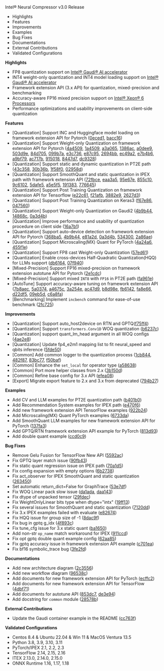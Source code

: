 Intel® Neural Compressor v3.0 Release

- Highlights
- Features
- Improvements
- Examples
- Bug Fixes
- Documentations
- External Contributions
- Validated Configurations

**Highlights**
 - FP8 quantization support on [Intel® Gaudi® AI accelerator](https://habana.ai/products/gaudi2/) 
 - INT4 weight-only quantization and INT4 model loading support on [Intel® Gaudi® AI accelerator](https://habana.ai/products/gaudi2/) 
 - Framework extension API (3.x API) for quantization, mixed-precision and benchmarking  
 - Accuracy-aware FP16 mixed precision support on [Intel® Xeon® 6 Processors](https://www.intel.com/content/www/us/en/products/details/processors/xeon.html)    
 - Performance optimizations and usability improvements on client-side quantization    

**Features**
 - [Quantization] Support INC and Huggingface model loading on framework extension API for Pytorch ([0eced1](https://github.com/intel/neural-compressor/commit/0eced1478c6796a5e2dcb254a65bbc96af4d1b8b), [bacc16](https://github.com/intel/neural-compressor/commit/bacc164df2c2080cb6b1a6250f745824bbca5a7b))
 - [Quantization] Support Weight-only Quantization on framework extension API for Pytorch ([4a4509](https://github.com/intel/neural-compressor/commit/4a45093c1418f34da2660a54052a2ff5c2b4edff), [1a4509](https://github.com/intel/neural-compressor/commit/1a4509060714559bdbc60524012997900c464d02), [a3a065](https://github.com/intel/neural-compressor/commit/a3a06508fa951f9b9dcd3786214f546c796c32e7), [1386ac](https://github.com/intel/neural-compressor/commit/1386ac5ec7be40608dfac082d2275307b8e4d14e), [a0dee9](https://github.com/intel/neural-compressor/commit/a0dee94dab0920ba30de049e871b19a72ddb8996), [503d9e](https://github.com/intel/neural-compressor/commit/503d9ef4136023f1952e397a2ab0f7f476040901), [84d705](https://github.com/intel/neural-compressor/commit/84d7055b3998724aecd7ca7e43ea653d0d0f4612), [099b7a](https://github.com/intel/neural-compressor/commit/099b7a4446d9c21af2066518ccc87ecaa717e08e), [e3c736](https://github.com/intel/neural-compressor/commit/e3c736fd910690faf08bf4609cc3b65529d79252), [e87c95](https://github.com/intel/neural-compressor/commit/e87c95f25d3fe0e286e832857974ce36d43b2f96), [2694bb](https://github.com/intel/neural-compressor/commit/2694bbf81622a936f5ef3c271901dea097af2474), [ec49a2](https://github.com/intel/neural-compressor/commit/ec49a29cafa92593d82635562ec200741fd4083c), [e7b4b6](https://github.com/intel/neural-compressor/commit/e7b4b648665df4d016d170cdf2f3f69e6f9c185f), [a9bf79](https://github.com/intel/neural-compressor/commit/a9bf79c63fbcd970cccc00d1db85e424fe286b27), [ac717b](https://github.com/intel/neural-compressor/commit/ac717bc4b6a1a1e82db218d7648121f157814fad), [915018](https://github.com/intel/neural-compressor/commit/9150181bb2ab71201fbdb052fbcaa2aba18a090a), [8447d7](https://github.com/intel/neural-compressor/commit/8447d7097fa33231b8a6e4a9e26e526d191787de), [dc9328](https://github.com/intel/neural-compressor/commit/dc9328c09b243d7df3bccc0a35a8a12feaabb40a))
 - [Quantization] Support static and dynamic quantization in PT2E path ([43c358](https://github.com/intel/neural-compressor/commit/43c3580bdb1c6765bb4902fe721da629518acc74), [30b36b](https://github.com/intel/neural-compressor/commit/30b36b83a195c6ea350692c7ac0bfec1b52ee419), [1f58f0](https://github.com/intel/neural-compressor/commit/1f58f024d812b6c1f7f3430b62e61051599cd1b2), [02958d](https://github.com/intel/neural-compressor/commit/02958dd4a81251be26980a712cbb258d55edba67))
 - [Quantization] Support SmoothQuant and static quantization in IPEX path with framework extension API ([72fbce](https://github.com/intel/neural-compressor/commit/72fbce4b34f29c2b6fe0d41a76c4d65edb08719a), [eaa3a5](https://github.com/intel/neural-compressor/commit/eaa3a580c8a9f27268d3c27e551054dd5053f01c), [95e67e](https://github.com/intel/neural-compressor/commit/95e67eac624285d304487b654330d660b169cfb1), [855c10](https://github.com/intel/neural-compressor/commit/855c10ca37d01bd371a4b9dcd953ce735f9bdea6), [9c6102](https://github.com/intel/neural-compressor/commit/9c6102b351c45394357e0163470e0e997cb99d0e), [5dafe5](https://github.com/intel/neural-compressor/commit/5dafe5fd6584ca695f05b61c3dd84c2923c83cbd), [a5e5f5](https://github.com/intel/neural-compressor/commit/a5e5f5f64855b85e2a374c8b808b317448318113), [191383](https://github.com/intel/neural-compressor/commit/191383ebd95c1fbb77e626887ca6d808a454543c), [776645](https://github.com/intel/neural-compressor/commit/7766454d9a984257016ddad5d3a61de648f0bd35))
 - [Quantization] Support Post Training Quantization on framework extension API for Tensorflow ([e22c61](https://github.com/intel/neural-compressor/commit/e22c61ede2942f7f1ba1cf9e480491371184bb32), [f21afb](https://github.com/intel/neural-compressor/commit/f21afbbdd18cd61627fc02e5b22ca242402bcfbf), [3882e9](https://github.com/intel/neural-compressor/commit/3882e9cc4b356a081843455f3244d7f0e013f888), [2627d3](https://github.com/intel/neural-compressor/commit/2627d33b9ff900697184972575969ecc55da8923))
 - [Quantization] Support Post Training Quantization on Keras3 ([f67e86](https://github.com/intel/neural-compressor/commit/f67e8613c409563f016c77e05a1acb969790cfc6), [047560](https://github.com/intel/neural-compressor/commit/047560fcf6a2e5812d33e579e047a3c8767e4a9a))
 - [Quantization] Support Weight-only Quantization on Gaudi2 ([4b9b44](https://github.com/intel/neural-compressor/commit/4b9b447aa0872a8edc26fd59a349c195cf208a97), [14868c](https://github.com/intel/neural-compressor/commit/14868c0900a1f91fe39f138c67156ad66c16b20f), [0a3d4b](https://github.com/intel/neural-compressor/commit/0a3d4bd43f69c29e2f8a3b07ac13036e41c6579c))
 - [Quantization] Improve performance and usability of quantization procedure on client side ([16a7b1](https://github.com/intel/neural-compressor/commit/16a7b11508c008d4d4180a0fe0e31c75b8e5d662))
 - [Quantization] Support auto-device detection on framework extension API for Pytorch ([368ba5](https://github.com/intel/neural-compressor/commit/368ba5293ab2936c685d67db6f8423a27a62f7e1), [4b9b44](https://github.com/intel/neural-compressor/commit/4b9b447aa0872a8edc26fd59a349c195cf208a97), [e81a2d](https://github.com/intel/neural-compressor/commit/e81a2dd901dd1b93291555722c6d96901940be06), [0a3d4b](https://github.com/intel/neural-compressor/commit/0a3d4bd43f69c29e2f8a3b07ac13036e41c6579c), [534300](https://github.com/intel/neural-compressor/commit/53430092e7f9b46ed78afccb4b9610c9032bf57f), [2a86ae](https://github.com/intel/neural-compressor/commit/2a86aeafc754ca3b7495138381efb8faa9397fdf))
 - [Quantization] Support Microscaling(MX) Quant for PyTorch ([4a24a6](https://github.com/intel/neural-compressor/commit/4a24a6a39218a3d186900a72a7e2e96ad539f4f4), [455f1e](https://github.com/intel/neural-compressor/commit/455f1e1f0f0284e87b46d257b6d126ca76fe1748))
 - [Quantization] Support FP8 cast Weight-only Quantization ([57ed61](https://github.com/intel/neural-compressor/commit/57ed6138453246141a2128b600588df0b4d5d440))
 - [Quantization] Enable cross-devices Half-Quadratic Quantization(HQQ) for LLMs support ([db6164](https://github.com/intel/neural-compressor/commit/db6164a25da5bf8ef8a7ba082a25d7bb4565b656), [07f940](https://github.com/intel/neural-compressor/commit/07f940c7f00ab0a5f6b3d7d9cb6b934e69e44a98))
 - [Mixed-Precision] Support FP16 mixed-precision on framework extension autotune API for Pytorch ([2e1cdc](https://github.com/intel/neural-compressor/commit/2e1cdc5be61458be186d0e6f2035b4287b223cf3))
 - [Mixed-Precision] Support mixed `INT8` with `FP16` in PT2E path ([fa961e](https://github.com/intel/neural-compressor/commit/fa961e1d0bbe371182d6da6d210d0b6a7693cce2))
 - [AutoTune] Support accuracy-aware tuning on framework extension API ([7b8aec](https://github.com/intel/neural-compressor/commit/7b8aec00d0c09bd499076457b68903229e09b803), [5a0374](https://github.com/intel/neural-compressor/commit/5a0374e7db23cac209af78f1ace9b38d23bebbb0), [a4675c](https://github.com/intel/neural-compressor/commit/a4675c7490f66ab2c75912dd69f1d79368f69858), [3a254e](https://github.com/intel/neural-compressor/commit/3a254e99c0a361c0179b4176a256c69e46681352), [ac47d9](https://github.com/intel/neural-compressor/commit/ac47d9b97b597f809ab56f9f6cb1a86951e2e334), [b8d98e](https://github.com/intel/neural-compressor/commit/b8d98ebaddcf1c7ece1def04ba4d55b7e92593ee), [fb6142](https://github.com/intel/neural-compressor/commit/fb61428228bcdf9a18b02e5963c4df7a60c9a54b), [fa8e66](https://github.com/intel/neural-compressor/commit/fa8e66a1d95b52c8ebdea21f2dc60db0fdfedd6a), [d22df5](https://github.com/intel/neural-compressor/commit/d22df5364ba6d7c98fea8545a9a9e49e2ce5ebb0), [09eb5d](https://github.com/intel/neural-compressor/commit/09eb5ddd3c0eb2dae198837cbae76ca5bb4e90c8), [c6a8fa](https://github.com/intel/neural-compressor/commit/c6a8fa1606a4aea34e62af0f106ab05cdccacab6))
 - [Benchmarking] Implement `incbench` command for ease-of-use benchmark ([2fc725](https://github.com/intel/neural-compressor/commit/2fc72555c987dc7bce8476b389720e1a29159a43))

**Improvements**
 - [Quantization] Support auto_host2device on RTN and GPTQ([f75ff4](https://github.com/intel/neural-compressor/commit/f75ff4082bc7a22d9367d3e91a3ea2c7aaec2bd2))
 - [Quantization] Support `transformers.Conv1D` WOQ quantization ([b6237c](https://github.com/intel/neural-compressor/commit/b6237cf4d4c8e86fe373cf48ffe5a6588ef537ca))
 - [Quantization] support quant_lm_head argument in all WOQ configs ([4ae2e8](https://github.com/intel/neural-compressor/commit/4ae2e87d2f98eb34c2e523a76ffa6ff77bf767e1))
 - [Quantization] Update fp4_e2m1 mapping list to fit neural_speed and qbits inference ([5fde50](https://github.com/intel/neural-compressor/commit/5fde50f2c0476dbc08d59481b742515f5a210de1))
 - [Common] Add common logger to the quantization process ([1cb844](https://github.com/intel/neural-compressor/commit/1cb844b3c0b581f670fef16aa87fef2a85e6122b), [482f87](https://github.com/intel/neural-compressor/commit/482f87c6161581f9f8ff09804b6c430553cf59a9), [83bc77](https://github.com/intel/neural-compressor/commit/83bc779a4e97d8886383025d324d8379f70cc8b7), [f50baf](https://github.com/intel/neural-compressor/commit/f50baf2e9107e29d96e267fe115dc488f96db6f0))
 - [Common] Enhance the `set_local` for operator type ([a58638](https://github.com/intel/neural-compressor/commit/a58638c1298fdff808742d1625196153d24f5c9c))
 - [Common] Port more helper classes from 2.x ([3b150d](https://github.com/intel/neural-compressor/commit/3b150d61313ca6ca19bc38ec9f608900b8355519))
 - [Common] Refine base config for 3.x API ([efea08](https://github.com/intel/neural-compressor/commit/efea089e27613690c32d6f1745731a28ca90bf65))
 - [Export] Migrate export feature to 2.x and 3.x from deprecated ([794b27](https://github.com/intel/neural-compressor/commit/794b2762c0bb2f076973e1fca5fdecd23efec774))

**Examples**
 - Add CV and LLM examples for PT2E quantization path ([b401b0](https://github.com/intel/neural-compressor/commit/b401b02db2cc7d7f4f8412a815fa435e66e330a0))
 - Add Recommendation System examples for IPEX path ([e470f6](https://github.com/intel/neural-compressor/commit/e470f6cdfbbad32fcf17be56903e649a05059780))
 - Add new framework extension API TensorFlow examples ([922b24](https://github.com/intel/neural-compressor/commit/922b2471e617cc4c56376866e991302d0beb0640))
 - Add Microscaling(MX) Quant PyTorch examples ([6733da](https://github.com/intel/neural-compressor/commit/6733dabc4d48a6625e184e4a29a754949f415097))
 - Add SmoothQuant LLM examples for new framework extension API for PyTorch ([137fa3](https://github.com/intel/neural-compressor/commit/137fa3add2d8a0688dd0e76bd15e347b588d56a8))
 - Add GPTQ/RTN framework extension API example for PyTorch ([813d93](https://github.com/intel/neural-compressor/commit/813d93051ab16b6bbac11bdf5986929330876e30))
 - Add double quant example ([ccd0c9](https://github.com/intel/neural-compressor/commit/ccd0c9e6c112d84979504177b9390270b3d71b69))

**Bug Fixes**
 - Remove Gelu Fusion for TensorFlow New API ([5592ac](https://github.com/intel/neural-compressor/commit/5592acc60562b7fccb308af0eaaba9cad53004a5))
 - Fix GPTQ layer match issue ([90fb43](https://github.com/intel/neural-compressor/commit/90fb43135397a035968b5334eba21931c18a83c0))
 - Fix static quant regression issue on IPEX path ([70a1d5](https://github.com/intel/neural-compressor/commit/70a1d501fdfee16a10e34385bca9f15eba4366b4))
 - Fix config expansion with empty options ([6b2738](https://github.com/intel/neural-compressor/commit/6b2738390dfdab543de1ccd9242fe541c78b6a2e))
 - Fix act_observer for IPEX SmoothQuant and static quantization ([263450](https://github.com/intel/neural-compressor/commit/2634501690f2396865011c2f79c0b8adba36cb07))
 - Set automatic return_dict=False for GraphTrace ([53e7df](https://github.com/intel/neural-compressor/commit/53e7dfe57ef4ad1754f37343b3ad3850b64ae4f4))
 - Fix WOQ Linear pack slow issue ([da1ada](https://github.com/intel/neural-compressor/commit/da1ada236eb867b69c663c58904e0a21ad9bcb88), [daa143](https://github.com/intel/neural-compressor/commit/daa1431b200f92ab9684a2c78e15602cb23d7c07))
 - Fix dtype of unpacked tensor ([29fdec](https://github.com/intel/neural-compressor/commit/29fdecbbb44ceb8d19c12809af90dc23063becfc))
 - Fix WeightOnlyLinear bits type when dtype="intx" ([19ff13](https://github.com/intel/neural-compressor/commit/19ff13e8a8963744349e46013ef522fcb3e8c3d8))
 - Fix several issues for SmoothQuant and static quantization ([7120dd](https://github.com/intel/neural-compressor/commit/7120dd4909599b228692415732688b3d5e77206d))
 - Fix 3.x IPEX examples failed with evaluate ([e82674](https://github.com/intel/neural-compressor/commit/e82674a75de564a632cea639db25fbe41fec100a))
 - Fix HQQ issue for group size of -1 ([8dac9f](https://github.com/intel/neural-compressor/commit/8dac9f2c3d3f8411f27a2e327f3dbbc7c8de0829))
 - Fix bug in gptq g_idx ([4f893c](https://github.com/intel/neural-compressor/commit/4f893ca9e4c44d12ea028e00a4881b5154ee54a8))
 - Fix tune_cfg issue for 3.x static quant ([ba1650](https://github.com/intel/neural-compressor/commit/ba165047dbcf4671cf20e9c1d031577dade94348))
 - Add non-str `op_name` match workaround for IPEX ([911ccd](https://github.com/intel/neural-compressor/commit/911ccd3a94b124e2287780a2ca219eaa01dc21d9))
 - Fix opt gptq double quant example config ([62aa85](https://github.com/intel/neural-compressor/commit/62aa85df23ce3f5db353ce9a4bfb8cd88395c376))
 - Fix gptq accuracy issue in framework extension API example ([c701ea](https://github.com/intel/neural-compressor/commit/c701eaff7d69c46a57172b0547bfe2fc05164a0c))
 - Fix bf16 symbolic_trace bug ([3fe2fd](https://github.com/intel/neural-compressor/commit/3fe2fd9aadda4991552d65fef09a75ba5127b5db))

**Documentations**
 - Add new architecture diagram ([2c3556](https://github.com/intel/neural-compressor/commit/2c3556d441de2f0963167db71ecdee7353bd76bb))
 - Add new workflow diagram ([96538c](https://github.com/intel/neural-compressor/commit/96538c56fea8a42c3e487b4682c346e4832e3e97))
 - Add documents for new framework extension API for PyTorch ([ecffc2](https://github.com/intel/neural-compressor/commit/ecffc2eb29ada100d2b60574258d8a1b6548e449))
 - Add documents for new framework extension API for TensorFlow ([4dbf71](https://github.com/intel/neural-compressor/commit/4dbf71e412a370f09809db89db27a0b7c7b56d14))
 - Add documents for autotune API ([853dc7](https://github.com/intel/neural-compressor/commit/853dc71eee292e93e38f91683ec8229eb14c25da), [de3e94](https://github.com/intel/neural-compressor/commit/de3e94f6d15f74bb3081366dd1c045d006adfa00))
 - Add docstring for `common` module ([28578b](https://github.com/intel/neural-compressor/commit/28578b96bf6217fa2b79699838e5a4af30843de4))

**External Contributions**
 - Update the Gaudi container example in the README ([cc763f](https://github.com/intel/neural-compressor/commit/cc763f5134f5f84b3020a8ea1bee409a60d15218))

**Validated Configurations** 
 - Centos 8.4 & Ubuntu 22.04 & Win 11 & MacOS Ventura 13.5 
 - Python 3.8, 3.9, 3.10, 3.11 
 - PyTorch/IPEX 2.1, 2.2, 2.3 
 - TensorFlow 2.14, 2.15, 2.16 
 - ITEX 2.13.0, 2.14.0, 2.15.0 
 - ONNX Runtime 1.16, 1.17, 1.18